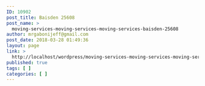 ```yaml
---
ID: 10902
post_title: Baisden 25608
post_name: >
  moving-services-moving-services-moving-services-baisden-25608
author: mrgabonijeff@gmail.com
post_date: 2018-03-28 01:49:36
layout: page
link: >
  http://localhost/wordpress/moving-services-moving-services-moving-services-baisden-25608/
published: true
tags: [ ]
categories: [ ]
---
```

